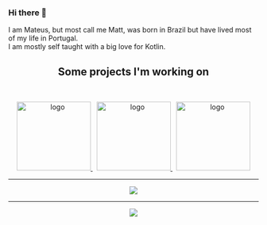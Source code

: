 ### Hi there 👋

I am Mateus, but most call me Matt, was born in Brazil but have lived most of my life in Portugal.<br/>
I am mostly self taught with a big love for Kotlin.

<p>
  <h2 align="center">Some projects I'm working on</h2>
</p>

<br />
<p align="center">
  
  <a href="https://github.com/ipsk/MattFramework">
    <img src="https://i.imgur.com/UkyJixN.jpg" alt="logo" width="149" height="139"/>
  </a>
  <span> </span> 
  <a href="https://github.com/ipsk/MF-GUI">
    <img src="https://i.imgur.com/0OqZI8N.jpg" alt="logo" width="149" height="139"/>
  </a>
  <span> </span> 
  <a href="https://github.com/ipsk/MF-MSG">
    <img src="https://i.imgur.com/xBRov0c.jpg" alt="logo" width="149" height="139"/>
  </a>
  
</p>

---

<p align="center">
  <img src="https://github-readme-stats.vercel.app/api?username=ipsk&show_icons=true&theme=onedark"/>
</p>

---
<p align="center">
  <a href="https://mattstudios.me/discord"><img src="https://lanyard.cnrad.dev/api/180369172046413824"/></a>
</p>
